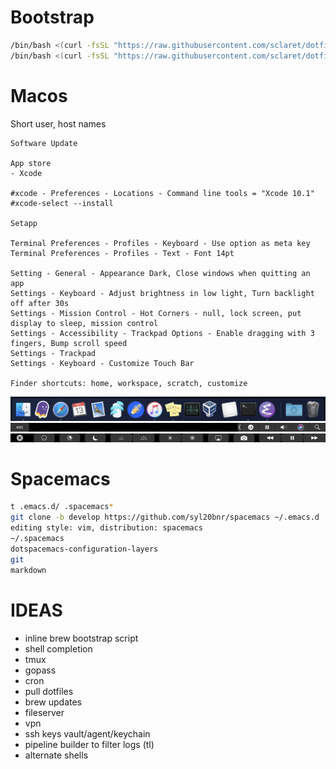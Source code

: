 # Bootstrap

``` bash
/bin/bash <(curl -fsSL "https://raw.githubusercontent.com/sclaret/dotfiles/master/bootstrap/github?$(date +%s)")
/bin/bash <(curl -fsSL "https://raw.githubusercontent.com/sclaret/dotfiles/master/bootstrap/dotfiles?$(date +%s)")
```


# Macos

Short user, host names

```
Software Update

App store
- Xcode

#xcode - Preferences - Locations - Command line tools = "Xcode 10.1"
#xcode-select --install

Setapp

Terminal Preferences - Profiles - Keyboard - Use option as meta key
Terminal Preferences - Profiles - Text - Font 14pt

Setting - General - Appearance Dark, Close windows when quitting an app
Settings - Keyboard - Adjust brightness in low light, Turn backlight off after 30s
Settings - Mission Control - Hot Corners - null, lock screen, put display to sleep, mission control
Settings - Accessibility - Trackpad Options - Enable dragging with 3 fingers, Bump scroll speed
Settings - Trackpad
Settings - Keyboard - Customize Touch Bar

Finder shortcuts: home, workspace, scratch, customize
```

![Dock](doc/dock.png)
![Touch Bar](doc/touchbar1.png)
![Touch Bar](doc/touchbar2.png)


# Spacemacs

``` bash
t .emacs.d/ .spacemacs*
git clone -b develop https://github.com/syl20bnr/spacemacs ~/.emacs.d
editing style: vim, distribution: spacemacs
~/.spacemacs
dotspacemacs-configuration-layers
git
markdown
```


# IDEAS

- inline brew bootstrap script
- shell completion
- tmux
- gopass
- cron
- pull dotfiles
- brew updates
- fileserver
- vpn
- ssh keys vault/agent/keychain
- pipeline builder to filter logs (tl)
- alternate shells
